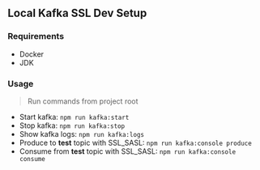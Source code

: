 ## Local Kafka SSL Dev Setup

### Requirements

* Docker
* JDK

### Usage

> Run commands from project root

- Start kafka: `npm run kafka:start`
- Stop kafka: `npm run kafka:stop`
- Show kafka logs: `npm run kafka:logs`
- Produce to **test** topic with SSL_SASL: `npm run kafka:console produce`
- Consume from **test** topic with SSL_SASL: `npm run kafka:console consume`
